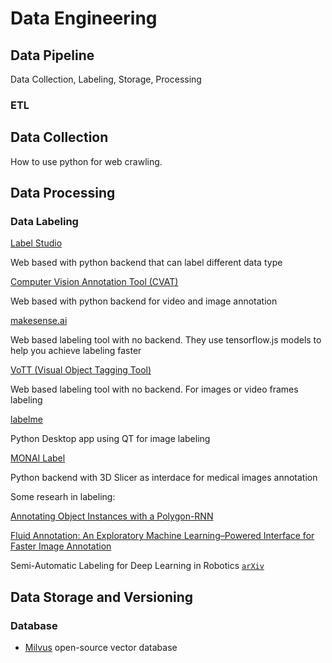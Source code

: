 # Data Engineering



## Data Pipeline

Data Collection, Labeling, Storage, Processing

### ETL

## Data Collection

How to use python for web crawling.

## Data Processing

### Data Labeling

[Label Studio](https://github.com/heartexlabs/label-studio)

Web based with python backend that can label different data type

[Computer Vision Annotation Tool (CVAT)](https://github.com/openvinotoolkit/cvat)

Web based with python backend for video and image annotation

[makesense.ai](https://github.com/SkalskiP/make-sense)

Web based labeling tool with no backend. They use tensorflow.js models to help you achieve labeling faster

[VoTT (Visual Object Tagging Tool)](https://github.com/microsoft/VoTT)

Web based labeling tool with no backend. For images or video frames labeling

[labelme](https://github.com/wkentaro/labelme)

Python Desktop app using QT for image labeling

[MONAI Label](https://github.com/Project-MONAI/MONAILabel/tree/main/monailabel)

Python backend with 3D Slicer as interdace for medical images annotation



Some researh in labeling:

[Annotating Object Instances with a Polygon-RNN](http://www.cs.toronto.edu/polyrnn/poly_cvpr17/)

[Fluid Annotation: An Exploratory Machine Learning–Powered Interface for Faster Image Annotation](https://ai.googleblog.com/2018/10/fluid-annotation-exploratory-machine.html)

Semi-Automatic Labeling for Deep Learning in Robotics [`arXiv`](https://arxiv.org/abs/1908.01862)



## Data Storage and Versioning

### Database

* [Milvus](https://github.com/milvus-io/milvus/)
open-source vector database






